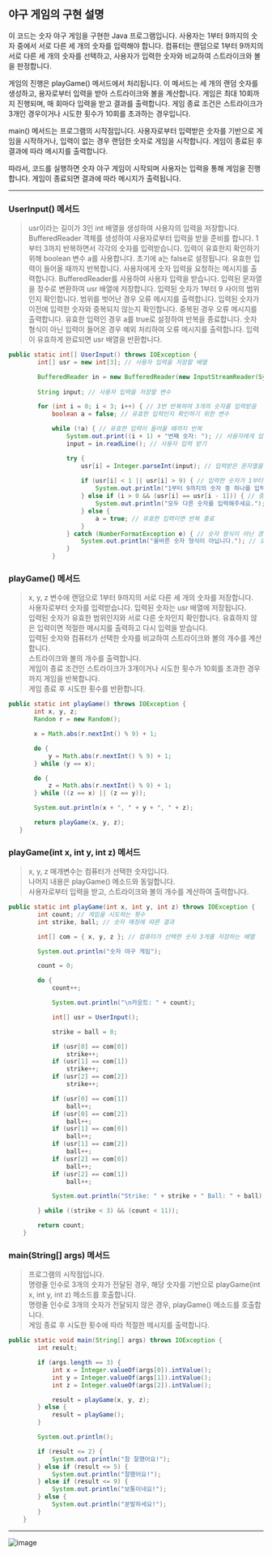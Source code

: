 ## 야구 게임의 구현 설명

이 코드는 숫자 야구 게임을 구현한 Java 프로그램입니다. 
사용자는 1부터 9까지의 숫자 중에서 서로 다른 세 개의 숫자를 입력해야 합니다. 
컴퓨터는 랜덤으로 1부터 9까지의 서로 다른 세 개의 숫자를 선택하고, 사용자가 입력한 숫자와 비교하여 스트라이크와 볼을 판정합니다.

게임의 진행은 playGame() 메서드에서 처리됩니다. 이 메서드는 세 개의 랜덤 숫자를 생성하고,
용자로부터 입력을 받아 스트라이크와 볼을 계산합니다.
게임은 최대 10회까지 진행되며, 매 회마다 입력을 받고 결과를 출력합니다. 
게임 종료 조건은 스트라이크가 3개인 경우이거나 시도한 횟수가 10회를 초과하는 경우입니다.

main() 메서드는 프로그램의 시작점입니다. 사용자로부터 입력받은 숫자를 기반으로 게임을 시작하거나, 입력이 없는 경우 랜덤한 숫자로 게임을 시작합니다. 게임이 종료된 후 결과에 따라 메시지를 출력합니다.

따라서, 코드를 실행하면 숫자 야구 게임이 시작되며 사용자는 입력을 통해 게임을 진행합니다. 게임이 종료되면 결과에 따라 메시지가 출력됩니다.

---
### UserInput() 메서드
>usr이라는 길이가 3인 int 배열을 생성하여 사용자의 입력을 저장합니다.
BufferedReader 객체를 생성하여 사용자로부터 입력을 받을 준비를 합니다.
1부터 3까지 반복하면서 각각의 숫자를 입력받습니다.
입력이 유효한지 확인하기 위해 boolean 변수 a를 사용합니다. 초기에 a는 false로 설정됩니다.
유효한 입력이 들어올 때까지 반복합니다.
사용자에게 숫자 입력을 요청하는 메시지를 출력합니다.
BufferedReader를 사용하여 사용자 입력을 받습니다.
입력된 문자열을 정수로 변환하여 usr 배열에 저장합니다.
입력된 숫자가 1부터 9 사이의 범위인지 확인합니다. 범위를 벗어난 경우 오류 메시지를 출력합니다.
입력된 숫자가 이전에 입력한 숫자와 중복되지 않는지 확인합니다. 중복된 경우 오류 메시지를 출력합니다.
유효한 입력인 경우 a를 true로 설정하여 반복을 종료합니다.
숫자 형식이 아닌 입력이 들어온 경우 예외 처리하여 오류 메시지를 출력합니다.
입력이 유효하게 완료되면 usr 배열을 반환합니다.

```java
public static int[] UserInput() throws IOException {
		int[] usr = new int[3]; // 사용자 입력을 저장할 배열

		BufferedReader in = new BufferedReader(new InputStreamReader(System.in)); // 사용자로부터 입력을 받기 위한 BufferedReader 객체
		
		String input; // 사용자 입력을 저장할 변수

		for (int i = 0; i < 3; i++) { // 3번 반복하여 3개의 숫자를 입력받음
			boolean a = false; // 유효한 입력인지 확인하기 위한 변수

			while (!a) { // 유효한 입력이 들어올 때까지 반복
				System.out.print((i + 1) + "번째 숫자: "); // 사용자에게 입력을 요청하는 메시지 출력
				input = in.readLine(); // 사용자 입력 받기

				try {
					usr[i] = Integer.parseInt(input); // 입력받은 문자열을 정수로 변환하여 배열에 저장
					
					if (usr[i] < 1 || usr[i] > 9) { // 입력한 숫자가 1부터 9 사이의 범위인지 확인
						System.out.println("1부터 9까지의 숫자 중 하나를 입력해주세요."); // 범위를 벗어난 경우 오류 메시지 출력
					} else if (i > 0 && (usr[i] == usr[i - 1])) { // 중복된 숫자인지 확인
						System.out.println("모두 다른 숫자를 입력해주세요."); // 중복된 경우 오류 메시지 출력
					} else {	
						a = true; // 유효한 입력이면 반복 종료
					}
				} catch (NumberFormatException e) { // 숫자 형식이 아닌 경우 예외 처리
					System.out.println("올바른 숫자 형식이 아닙니다."); // 오류 메시지 출력
				}
			}
```

### playGame() 메서드
> x, y, z 변수에 랜덤으로 1부터 9까지의 서로 다른 세 개의 숫자를 저장합니다.<br>
사용자로부터 숫자를 입력받습니다. 입력된 숫자는 usr 배열에 저장됩니다.<br>
입력된 숫자가 유효한 범위인지와 서로 다른 숫자인지 확인합니다. 유효하지 않은 입력이면 적절한 메시지를 출력하고 다시 입력을 받습니다.<br>
입력된 숫자와 컴퓨터가 선택한 숫자를 비교하여 스트라이크와 볼의 개수를 계산합니다.<br>
스트라이크와 볼의 개수를 출력합니다.<br>
게임이 종료 조건인 스트라이크가 3개이거나 시도한 횟수가 10회를 초과한 경우까지 게임을 반복합니다.<br>
게임 종료 후 시도한 횟수를 반환합니다.
 ``` java
public static int playGame() throws IOException {
		int x, y, z;
		Random r = new Random();

		x = Math.abs(r.nextInt() % 9) + 1;

		do {
			y = Math.abs(r.nextInt() % 9) + 1;
		} while (y == x);

		do {
			z = Math.abs(r.nextInt() % 9) + 1;
		} while ((z == x) || (z == y));

		System.out.println(x + ", " + y + ", " + z);

		return playGame(x, y, z);
	}

 ```

### playGame(int x, int y, int z) 메서드
> x, y, z 매개변수는 컴퓨터가 선택한 숫자입니다.<br>
나머지 내용은 playGame() 메소드와 동일합니다.<br>
>  사용자로부터 입력을 받고, 스트라이크와 볼의 개수를 계산하여 출력합니다.
```java
public static int playGame(int x, int y, int z) throws IOException {
		int count; // 게임을 시도하는 횟수
		int strike, ball; // 숫자 매칭에 따른 결과

		int[] com = { x, y, z }; // 컴퓨터가 선택한 숫자 3개를 저장하는 배열

		System.out.println("숫자 야구 게임");

		count = 0;

		do {
			count++;

			System.out.println("\n카운트: " + count);

			int[] usr = UserInput();

			strike = ball = 0;

			if (usr[0] == com[0])
				strike++;
			if (usr[1] == com[1])
				strike++;
			if (usr[2] == com[2])
				strike++;

			if (usr[0] == com[1])
				ball++;
			if (usr[0] == com[2])
				ball++;
			if (usr[1] == com[0])
				ball++;
			if (usr[1] == com[2])
				ball++;
			if (usr[2] == com[0])
				ball++;
			if (usr[2] == com[1])
				ball++;

			System.out.println("Strike: " + strike + " Ball: " + ball);

		} while ((strike < 3) && (count < 11));

		return count;
	}
```

### main(String[] args) 메서드
>프로그램의 시작점입니다.<br>
명령줄 인수로 3개의 숫자가 전달된 경우, 해당 숫자를 기반으로 playGame(int x, int y, int z) 메소드를 호출합니다.<br>
명령줄 인수로 3개의 숫자가 전달되지 않은 경우, playGame() 메소드를 호출합니다.<br>
게임 종료 후 시도한 횟수에 따라 적절한 메시지를 출력합니다.
```java
public static void main(String[] args) throws IOException {
		int result;

		if (args.length == 3) {
			int x = Integer.valueOf(args[0]).intValue();
			int y = Integer.valueOf(args[1]).intValue();
			int z = Integer.valueOf(args[2]).intValue();

			result = playGame(x, y, z);
		} else {
			result = playGame();
		}

		System.out.println();

		if (result <= 2) {
			System.out.println("참 잘했어요!");
		} else if (result <= 5) {
			System.out.println("잘했어요!");
		} else if (result <= 9) {
			System.out.println("보통이네요!");
		} else {
			System.out.println("분발하세요!");
		}
	}
```
---

![image](https://github.com/kangjungmook/School_Study/assets/106642094/a4078671-5f0b-4064-808c-e3cb100c6d30)
